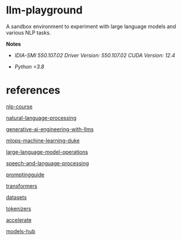 # llm-playground
A sandbox environment to experiment with large language models and various NLP tasks.

**Notes**

- *IDIA-SMI 550.107.02 Driver Version: 550.107.02 CUDA Version: 12.4*

- *Python =3.8*

# references

[nlp-course](https://huggingface.co/learn/nlp-course/chapter1/1)

[natural-language-processing](https://www.coursera.org/specializations/natural-language-processing)

[generative-ai-engineering-with-llms](https://www.coursera.org/specializations/generative-ai-engineering-with-llms)

[mlops-machine-learning-duke](https://www.coursera.org/specializations/mlops-machine-learning-duke)

[large-language-model-operations](https://www.coursera.org/specializations/large-language-model-operations)

[speech-and-language-processing](https://web.stanford.edu/~jurafsky/slp3/)

[promptingguide](https://www.promptingguide.ai/)

[transformers](https://github.com/huggingface/transformers)

[datasets](https://github.com/huggingface/datasets)

[tokenizers](https://github.com/huggingface/tokenizers)

[accelerate](https://github.com/huggingface/accelerate)

[models-hub](https://huggingface.co/models)